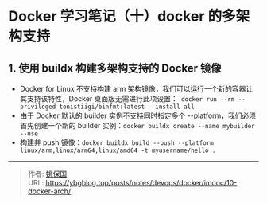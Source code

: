 # Docker 学习笔记（十）docker 的多架构支持


## 1. 使用 buildx 构建多架构支持的 Docker 镜像

- Docker for Linux 不支持构建 arm 架构镜像，我们可以运行一个新的容器让其支持该特性，Docker 桌面版无需进行此项设置：` docker run --rm --privileged tonistiigi/binfmt:latest --install all`
- 由于 Docker 默认的 builder 实例不支持同时指定多个 --platform，我们必须首先创建一个新的 builder 实例：`docker buildx create --name mybuilder --use`
- 构建并 push 镜像：`docker buildx build --push --platform linux/arm,linux/arm64,linux/amd64 -t myusername/hello .`




---

> 作者: [姚保国](https://ybgblog.top)  
> URL: https://ybgblog.top/posts/notes/devops/docker/imooc/10-docker-arch/  

